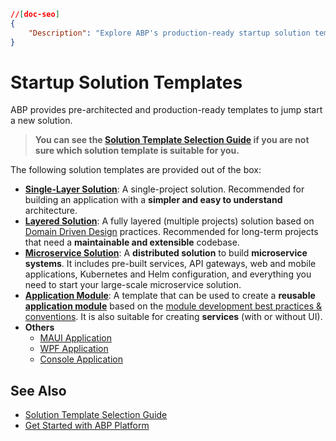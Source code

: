 ```json
//[doc-seo]
{
    "Description": "Explore ABP's production-ready startup solution templates for Single-Layer, Layered, and Microservice architectures to kickstart your project!"
}
```

# Startup Solution Templates

ABP provides pre-architected and production-ready templates to jump start a new solution.

> **You can see the [Solution Template Selection Guide](guide.md) if you are not sure which solution template is suitable for you.**

The following solution templates are provided out of the box:

* **[Single-Layer Solution](single-layer-web-application/index.md)**: A single-project solution. Recommended for building an application with a **simpler and easy to understand** architecture.
* **[Layered Solution](layered-web-application/index.md)**: A fully layered (multiple projects) solution based on [Domain Driven Design](../framework/architecture/domain-driven-design) practices. Recommended for long-term projects that need a **maintainable and extensible** codebase.
* **[Microservice Solution](microservice/index.md)**: A **distributed solution** to build **microservice systems**. It includes pre-built services, API gateways, web and mobile applications, Kubernetes and Helm configuration, and everything you need to start your large-scale microservice solution.
* **[Application Module](application-module/index.md)**: A template that can be used to create a **reusable [application module](../modules/index.md)** based on the [module development best practices & conventions](../framework/architecture/best-practices/index.md). It is also suitable for creating **services** (with or without UI).
* **Others**
  - [MAUI Application](../get-started/maui.md)
  - [WPF Application](../get-started/wpf.md)
  - [Console Application](../get-started/console.md)

## See Also

* [Solution Template Selection Guide](guide.md)
* [Get Started with ABP Platform](../get-started/index.md)